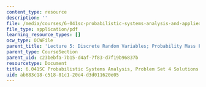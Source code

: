 ```yaml
---
content_type: resource
description: ''
file: /media/courses/6-041sc-probabilistic-systems-analysis-and-applied-probability-fall-2013/ab683c18c51881c120e4d3d011620e05_MIT6_041SCF13_assn04_sol.pdf
file_type: application/pdf
learning_resource_types: []
ocw_type: OCWFile
parent_title: 'Lecture 5: Discrete Random Variables; Probability Mass Functions; Expectations'
parent_type: CourseSection
parent_uid: c23bebfa-7b15-d4af-7f83-d7f19b96837b
resourcetype: Document
title: 6.041SC Probabilistic Systems Analysis, Problem Set 4 Solutions
uid: ab683c18-c518-81c1-20e4-d3d011620e05
---
```

